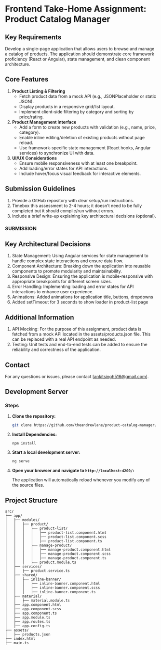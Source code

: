 # Frontend Take-Home Assignment: Product Catalog Manager

## Key Requirements

Develop a single-page application that allows users to browse and manage a catalog of products. The application should demonstrate core framework proficiency (React or Angular), state management, and clean component architecture.

## Core Features

1. **Product Listing & Filtering**
   - Fetch product data from a mock API (e.g., JSONPlaceholder or static JSON).
   - Display products in a responsive grid/list layout.
   - Implement client-side filtering by category and sorting by price/rating.
2. **Product Management Interface**
   - Add a form to create new products with validation (e.g., name, price, category).
   - Enable inline editing/deletion of existing products without page reload.
   - Use framework-specific state management (React hooks, Angular services) to synchronize UI with data.
3. **UI/UX Considerations**
   - Ensure mobile responsiveness with at least one breakpoint.
   - Add loading/error states for API interactions.
   - Include hover/focus visual feedback for interactive elements.

## Submission Guidelines

1. Provide a GitHub repository with clear setup/run instructions.
2. Timebox this assessment to 2-4 hours; it doesn't need to be fully completed but it should compile/run without errors.
3. Include a brief write-up explaining key architectural decisions (optional).

### SUBMISSION
## Key Architectural Decisions
1. State Management: Using Angular services for state management to handle complex state interactions and ensure data flow.
2. Component Architecture: Breaking down the application into reusable components to promote modularity and maintainability.
3. Responsive Design: Ensuring the application is mobile-responsive with appropriate breakpoints for different screen sizes.
4. Error Handling: Implementing loading and error states for API interactions to enhance user experience.
5. Animations: Added animations for application title, buttons, dropdowns
6. Added setTimeout for 3 seconds to show loader in product-list page

## Additional Information
1. API Mocking: For the purpose of this assignment, product data is fetched from a mock API located in the assets/products.json file. This can be replaced with a real API endpoint as needed.
2. Testing: Unit tests and end-to-end tests can be added to ensure the reliability and correctness of the application.

## Contact
For any questions or issues, please contact [ankitsingh516@gmail.com].

## Development Server

### Steps

1. **Clone the repository:**

    ```sh
    git clone https://github.com/theandrewlane/product-catalog-manager.git
    ```

2. **Install Dependencies:**

    ```sh
    npm install
    ```

3. **Start a local development server:**

    ```sh
    ng serve
    ```

4. **Open your browser and navigate to `http://localhost:4200/`:**

    The application will automatically reload whenever you modify any of the source files.

## Project Structure

```plaintext
src/
├── app/
│   ├── modules/
│   │   ├── product/
│   │   │   ├── product-list/
│   │   │   │   ├── product-list.component.html
│   │   │   │   ├── product-list.component.scss
│   │   │   │   ├── product-list.component.ts
│   │   │   ├── manage-product/
│   │   │   │   ├── manage-product.component.html
│   │   │   │   ├── manage-product.component.scss
│   │   │   │   ├── manage-product.component.ts
│   │   │   ├── product.module.ts
│   ├── services/
│   │   ├── product.service.ts
│   ├── shared/
│   │   ├── inline-banner/
│   │   │   ├── inline-banner.component.html
│   │   │   ├── inline-banner.component.scss
│   │   │   ├── inline-banner.component.ts
│   ├── material/
│   │   ├── material.module.ts
│   ├── app.component.html
│   ├── app.component.scss
│   ├── app.component.ts
│   ├── app.module.ts
│   ├── app.routes.ts
│   ├── app.config.ts
├── assets/
│   ├── products.json
├── index.html
├── main.ts


